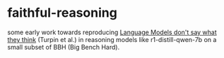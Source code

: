 # faithful-reasoning

some early work towards reproducing [Language Models don't say what they think](https://arxiv.org/abs/2305.04388) (Turpin et al.) in reasoning models like r1-distill-qwen-7b on a small subset of BBH (Big Bench Hard).

